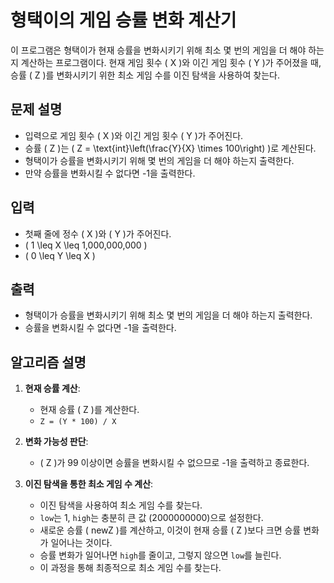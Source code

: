 # 형택이의 게임 승률 변화 계산기

이 프로그램은 형택이가 현재 승률을 변화시키기 위해 최소 몇 번의 게임을 더 해야 하는지 계산하는 프로그램이다. 현재 게임 횟수 \( X \)와 이긴 게임 횟수 \( Y \)가 주어졌을 때, 승률 \( Z \)를 변화시키기 위한 최소 게임 수를 이진 탐색을 사용하여 찾는다.

## 문제 설명
- 입력으로 게임 횟수 \( X \)와 이긴 게임 횟수 \( Y \)가 주어진다.
- 승률 \( Z \)는 \( Z = \text{int}\left(\frac{Y}{X} \times 100\right) \)로 계산된다.
- 형택이가 승률을 변화시키기 위해 몇 번의 게임을 더 해야 하는지 출력한다.
- 만약 승률을 변화시킬 수 없다면 -1을 출력한다.

## 입력
- 첫째 줄에 정수 \( X \)와 \( Y \)가 주어진다.
- \( 1 \leq X \leq 1,000,000,000 \)
- \( 0 \leq Y \leq X \)

## 출력
- 형택이가 승률을 변화시키기 위해 최소 몇 번의 게임을 더 해야 하는지 출력한다.
- 승률을 변화시킬 수 없다면 -1을 출력한다.

## 알고리즘 설명
1. **현재 승률 계산**:
    - 현재 승률 \( Z \)를 계산한다.
    - `Z = (Y * 100) / X`

2. **변화 가능성 판단**:
    - \( Z \)가 99 이상이면 승률을 변화시킬 수 없으므로 -1을 출력하고 종료한다.

3. **이진 탐색을 통한 최소 게임 수 계산**:
    - 이진 탐색을 사용하여 최소 게임 수를 찾는다.
    - `low`는 1, `high`는 충분히 큰 값 (2000000000)으로 설정한다.
    - 새로운 승률 \( newZ \)를 계산하고, 이것이 현재 승률 \( Z \)보다 크면 승률 변화가 일어나는 것이다.
    - 승률 변화가 일어나면 `high`를 줄이고, 그렇지 않으면 `low`를 늘린다.
    - 이 과정을 통해 최종적으로 최소 게임 수를 찾는다.
